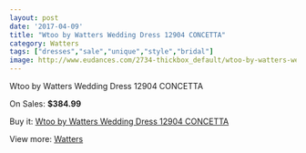 ```yaml
---
layout: post
date: '2017-04-09'
title: "Wtoo by Watters Wedding Dress 12904 CONCETTA"
category: Watters
tags: ["dresses","sale","unique","style","bridal"]
image: http://www.eudances.com/2734-thickbox_default/wtoo-by-watters-wedding-dress-12904-concetta.jpg
---
```

Wtoo by Watters Wedding Dress 12904 CONCETTA

On Sales: **$384.99**
<a href="https://www.eudances.com/en/watters/925-wtoo-by-watters-wedding-dress-12904-concetta.html"><amp-img layout="responsive" width="600" height="600" src="//www.eudances.com/2734-thickbox_default/wtoo-by-watters-wedding-dress-12904-concetta.jpg" alt="Wtoo by Watters Wedding Dress 12904 CONCETTA 0" /></a>
<a href="https://www.eudances.com/en/watters/925-wtoo-by-watters-wedding-dress-12904-concetta.html"><amp-img layout="responsive" width="600" height="600" src="//www.eudances.com/2735-thickbox_default/wtoo-by-watters-wedding-dress-12904-concetta.jpg" alt="Wtoo by Watters Wedding Dress 12904 CONCETTA 1" /></a>

Buy it: [Wtoo by Watters Wedding Dress 12904 CONCETTA](https://www.eudances.com/en/watters/925-wtoo-by-watters-wedding-dress-12904-concetta.html "Wtoo by Watters Wedding Dress 12904 CONCETTA")

View more: [Watters](https://www.eudances.com/en/12-watters "Watters")